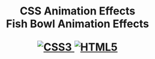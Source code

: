 <h1 align="center">
    <strong>CSS Animation Effects</strong>
    <br> Fish Bowl Animation Effects<br/>
   
[![CSS3](https://img.shields.io/badge/-css3-%231572B6.svg?style=for-the-badge&labelColor=black&logo=css3&logoColor=white) ![HTML5](https://img.shields.io/badge/-html5-%23E34F26.svg?style=for-the-badge&labelColor=black&logo=html5&logoColor=white)](#) 

